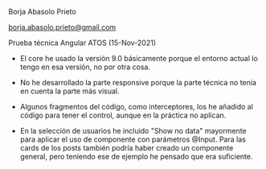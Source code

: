 Borja Abasolo Prieto

borja.abasolo.prieto@gmail.com

Prueba técnica Angular ATOS (15-Nov-2021)

- El core he usado la versión 9.0 básicamente porque el entorno actual lo tengo en esa versión, no por otra cosa.

- No he desarrollado la parte responsive porque la parte técnica no tenía en cuenta la parte más visual.

- Algunos fragmentos del código, como interceptores, los he añadido al código para tener el control, aunque en la práctica no aplican.

- En la selección de usuarios he incluido "Show no data" mayormente para aplicar el uso de componente con parámetros @Input. Para las cards de los posts también podría haber creado un componente general, pero teniendo ese de ejemplo he pensado que era suficiente.

